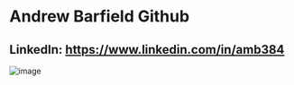 # Andrew Barfield Github
## LinkedIn: https://www.linkedin.com/in/amb384

![image](https://github.com/user-attachments/assets/fb2faebd-785b-4609-91ea-e7e47d022a58)

